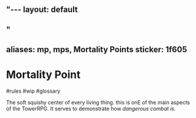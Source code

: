"---
  layout: default
---
"
---
aliases: mp, mps, Mortality Points
sticker: 1f605
---

# Mortality Point
#rules #wip #glossary 

The soft squishy center of every living thing. this is onE of the main aspects of the TowerRPG. It serves to demonstrate how *dangerous combat is*.
